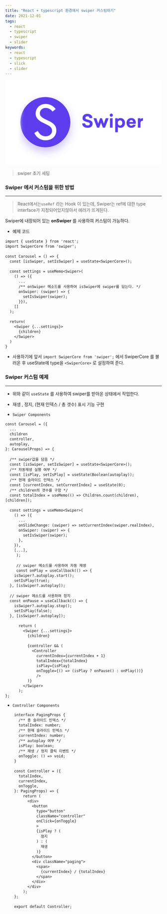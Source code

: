 ```yaml
---
title: "React + typescript 환경에서 swiper 커스텀하기"
date: 2021-12-01
tags:
  - react
  - typescript
  - swiper
  - slider
keywords:
  - react
  - typescript
  - slick
  - slider
---
```

![React + typescript 환경에서 swiper 커스텀하기](../images/2021/swiper.png)

> swiper 초기 세팅 

### Swiper 에서 커스텀을 위한 방법

---
> React에서는`useRef` 라는 Hook 이 있는데,
Swiper는 ref에 대한 type interface가 지정되어있지않아서 에러가 뜨게된다.

Swiper에 내장되어 있는 **onSwiper** 를 사용하여 커스텀이 가능하다.

- 예제 코드

```tsx
import { useState } from 'react';
import SwiperCore from 'swiper';

const Carousel = () => {
  const [isSwiper, setIsSwiper] = useState<SwiperCore>();

  const settings = useMemo<Swiper>(
    () => ({
      ...
      /** onSwiper 메소드를 사용하여 isSwiper에 swiper를 담는다. */
      onSwiper: (swiper) => {
        setIsSwiper(swiper);
      }}),
    []
  );

  return(
    <Swiper {...settings}>
      {children}
    </Swiper>
  )
}

```

- 사용하기에 앞서 `import SwiperCore from 'swiper';` 에서 SwiperCore 를 불러온 후 useState에 type을 `<SwiperCore>` 로 설정하여 준다.

### Swiper 커스텀 예제

---

- 위와 같이 `useState` 를 사용하여 swiper를 받아온 상태에서 작업한다.
- 재생 , 정지, (현재 인덱스 / 총 갯수) 표시 기능 구현

- `Swiper Components`
    
```tsx
const Carousel = ({
  ...
  children
  controller,
  autoplay,
}: CarouselProps) => {

  /** swiper값을 담음 */
  const [isSwiper, setIsSwiper] = useState<SwiperCore>();
  /** 자동재생 실행 여부 */
  const [isPlay, setIsPlay] = useState(Boolean(autoplay));
  /** 현재 슬라이드 인덱스 */
  const [currentIndex, setCurrentIndex] = useState(0);
  /** children의 갯수를 구함 */
  const totalIndex = useMemo(() => Children.count(children), [children]);

  const settings = useMemo<Swiper>(
    () => ({
      ...
      onSlideChange: (swiper) => setCurrentIndex(swiper.realIndex),
      onSwiper: (swiper) => {
        setIsSwiper(swiper);
      },
    }),
    [...],
     );

     // swiper 메소드를 사용하여 자동 재생
     const onPlay = useCallback(() => {
    isSwiper?.autoplay.start();
    setIsPlay(true);
  }, [isSwiper?.autoplay]);

  // swiper 메소드를 사용하여 정지
  const onPause = useCallback(() => {
    isSwiper?.autoplay.stop();
    setIsPlay(false);
  }, [isSwiper?.autoplay]);

      return (
        <Swiper {...settings}>
          {children}

          {controller && (
            <Controller
              currentIndex={currentIndex + 1}
              totalIndex={totalIndex}
              isPlay={isPlay}
              onToggle={() => (isPlay ? onPause() : onPlay())}
              />
          )}
      	</Swiper>
      );
};
```
    
- `Controller Components`
    
```tsx
    interface PagingProps {
      /** 총 슬라이드 인덱스 */
      totalIndex: number;
      /** 현재 슬라이드 인덱스 */
      currentIndex: number;
      /** autoplay 여부 */
      isPlay: boolean;
      /** 재생 / 정지 클릭 이벤트 */
      onToggle: () => void;
    }
    
    const Controller = ({
      totalIndex,
      currentIndex,
      onToggle,
    }: PagingProps) => {
    	return (
          <div>
            <button
              type="button"
              className="controller"
              onClick={onToggle}
              >
              {isPlay ? (
                정지
              ) : (
                재생
              )}
            </button>
            <div className="paging">
              <span>
                {currentIndex} / {totalIndex}
              </span>
            </div>
          </div>
    	);
    };
    
    export default Controller;
```
